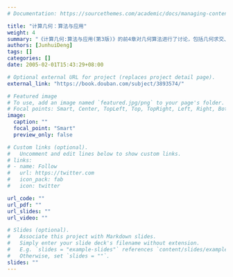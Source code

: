 ```yaml
---
# Documentation: https://sourcethemes.com/academic/docs/managing-content/

title: "计算几何：算法与应用"
weight: 4
summary: "《计算几何:算法与应用(第3版)》的前4章对几何算法进行了讨论，包括几何求交、三角剖分、线性规划等，其中涉及的随机算法也是《计算几何:算法与应用(第3版)》的一个鲜明特点。第5章至第10章介绍了多种几何结构，包括几何查找、kd树、区域树、梯形图、Voronoi图、排列、Delaunay三角剖分、区间树、优先查找树以及线段树等。第11章至第16章结合实际问题，继续讨论了若干几何算法及其数据结构，包括高维凸包、空间二分及BSP树、运动规划、网格生成及四叉树、最短路径查找及可见性图、单纯性区域查找及划分树和切分树等，这些也是对前10章内容的进一步深化。《计算几何:算法与应用(第3版)》不仅内容全面，而且紧扣实际应用，重点突出，既有深入的讲解，同时每章都设有“注释及评论”和“习题”，方便读者更深入的理解，被世界众多大学作为教材。"
authors: [JunhuiDeng]
tags: []
categories: []
date: 2005-02-01T15:43:29+08:00

# Optional external URL for project (replaces project detail page).
external_link: "https://book.douban.com/subject/3893574/"

# Featured image
# To use, add an image named `featured.jpg/png` to your page's folder.
# Focal points: Smart, Center, TopLeft, Top, TopRight, Left, Right, BottomLeft, Bottom, BottomRight.
image:
  caption: ""
  focal_point: "Smart"
  preview_only: false

# Custom links (optional).
#   Uncomment and edit lines below to show custom links.
# links:
# - name: Follow
#   url: https://twitter.com
#   icon_pack: fab
#   icon: twitter

url_code: ""
url_pdf: ""
url_slides: ""
url_video: ""

# Slides (optional).
#   Associate this project with Markdown slides.
#   Simply enter your slide deck's filename without extension.
#   E.g. `slides = "example-slides"` references `content/slides/example-slides.md`.
#   Otherwise, set `slides = ""`.
slides: ""
---
```

